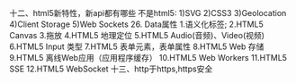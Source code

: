 十二、html5新特性，新api都有哪些
不是html5:
        1)SVG
        2)CSS3
        3)Geolocation
        4)Client Storage
        5)Web Sockets
        26. Data属性
1.语义化标签;
2.HTML5 Canvas
3.拖放
4.HTML5 地理定位
5.HTML5  Audio(音频)、Video(视频)
6.HTML5 Input 类型
7.HTML5 表单元素，表单属性
8.HTML5 Web 存储
9.HTML5 离线Web应用（应用程序缓存）
10.HTML5 Web Workers
11.HTML5 SSE
12.HTML5 WebSocket
十三、http于https,https安全
